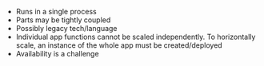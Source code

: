 - Runs in a single process
- Parts may be tightly coupled
- Possibly legacy tech/language
- Individual app functions cannot be scaled independently.  To horizontally scale, an instance of the whole app must be created/deployed
- Availability is a challenge 